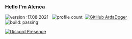 ### Hello I'm Alenca
![version :17.08.2021](https://img.shields.io/badge/version-17.08.2021-informational) &nbsp;
![profile count](https://komarev.com/ghpvc/?username=ArdaDoger&color=red)&nbsp;
[![GitHub ArdaDoger](https://img.shields.io/github/followers/ArdaDoger?label=follow&style=social)](https://github.com/ArdaDoger)&nbsp;
![build: passing](https://img.shields.io/badge/build-passing-success)

[![Discord Presence](https://lanyard.cnrad.dev/api/889255814894862416?theme=dark&bg=06154a&animated=true&hideDiscrim=false&borderRadius=20px
                            )](https://discord.com/users/889255814894862416)
